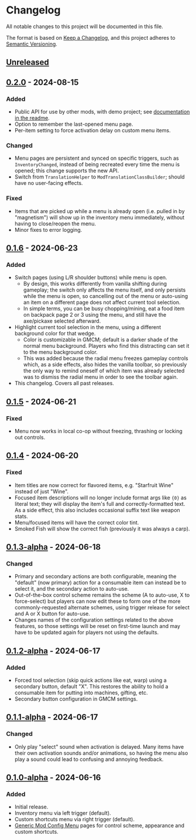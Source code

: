 # Changelog

All notable changes to this project will be documented in this file.

The format is based on [Keep a Changelog](https://keepachangelog.com/en/1.1.0/), and this project adheres to [Semantic Versioning](https://semver.org/spec/v2.0.0.html).

## [Unreleased]

## [0.2.0] - 2024-08-15

### Added

- Public API for use by other mods, with demo project; see [documentation in the readme](README.md#api).
- Option to remember the last-opened menu page.
- Per-item setting to force activation delay on custom menu items.

### Changed

- Menu pages are persistent and synced on specific triggers, such as `InventoryChanged`, instead of being recreated every time the menu is opened; this change supports the new API.
- Switch from `TranslationHelper` to `ModTranslationClassBuilder`; should have no user-facing effects.

### Fixed

- Items that are picked up while a menu is already open (i.e. pulled in by "magnetism") will show up in the inventory menu immediately, without having to close/reopen the menu.
- Minor fixes to error logging.

## [0.1.6] - 2024-06-23

### Added

- Switch pages (using L/R shoulder buttons) while menu is open.
  - By design, this works differently from vanilla shifting during gameplay; the switch only affects the menu itself, and only persists while the menu is open, so cancelling out of the menu or auto-using an item on a different page does not affect current tool selection.
  - In simple terms, you can be busy chopping/mining, eat a food item on backpack page 2 or 3 using the menu, and still have the axe/pickaxe selected afterward.
- Highlight current tool selection in the menu, using a different background color for that wedge.
  - Color is customizable in GMCM; default is a darker shade of the normal menu background. Players who find this distracting can set it to the menu background color.
  - This was added because the radial menu freezes gameplay controls which, as a side effects, also hides the vanilla toolbar, so previously the only way to remind oneself of which item was already selected was to dismiss the radial menu in order to see the toolbar again.
- This changelog. Covers all past releases.

## [0.1.5] - 2024-06-21

### Fixed

- Menu now works in local co-op without freezing, thrashing or locking out controls.

## [0.1.4] - 2024-06-20

### Fixed

- Item titles are now correct for flavored items, e.g. "Starfruit Wine" instead of just "Wine".
- Focused item descriptions will no longer include format args like `{0}` as literal text; they will display the item's full and correctly-formatted text. As a side effect, this also includes occasional suffix text like weapon stats.
- Menu/focused items will have the correct color tint.
- Smoked Fish will show the correct fish (previously it was always a carp).

## [0.1.3-alpha] - 2024-06-18

### Changed

- Primary and secondary actions are both configurable, meaning the "default" (now primary) action for a consumable item can instead be to select it, and the secondary action to auto-use.
- Out-of-the-box control scheme remains the scheme (A to auto-use, X to force-select) but players can now edit these to form one of the more commonly-requested alternate schemes, using trigger release for select and A or X button for auto-use.
- Changes names of the configuration settings related to the above features, so those settings will be reset on first-time launch and may have to be updated again for players not using the defaults.

## [0.1.2-alpha] - 2024-06-17

### Added

- Forced tool selection (skip quick actions like eat, warp) using a secondary button, default "X". This restores the ability to hold a consumable item for putting into machines, gifting, etc.
- Secondary button configuration in GMCM settings.

## [0.1.1-alpha] - 2024-06-17

### Changed

- Only play "select" sound when activation is delayed. Many items have their own activation sounds and/or animations, so having the menu also play a sound could lead to confusing and annoying feedback.

## [0.1.0-alpha] - 2024-06-16

### Added

- Initial release.
- Inventory menu via left trigger (default).
- Custom shortcuts menu via right trigger (default).
- [Generic Mod Config Menu](https://www.nexusmods.com/stardewvalley/mods/5098) pages for control scheme, appearance and custom shortcuts.

[Unreleased]: https://github.com/focustense/StardewRadialMenu/compare/v0.2.0...HEAD
[0.2.0]: https://github.com/focustense/StardewRadialMenu/compare/v0.1.6...v0.2.0
[0.1.6]: https://github.com/focustense/StardewRadialMenu/compare/v0.1.5...v0.1.6
[0.1.5]: https://github.com/focustense/StardewRadialMenu/compare/v0.1.4...v0.1.5
[0.1.4]: https://github.com/focustense/StardewRadialMenu/compare/v0.1.3-alpha...v0.1.4
[0.1.3-alpha]: https://github.com/focustense/StardewRadialMenu/compare/v0.1.2-alpha...v0.1.3-alpha
[0.1.2-alpha]: https://github.com/focustense/StardewRadialMenu/compare/v0.1.1-alpha...v0.1.2-alpha
[0.1.1-alpha]: https://github.com/focustense/StardewRadialMenu/compare/v0.1.0-alpha...v0.1.1-alpha
[0.1.0-alpha]: https://github.com/focustense/StardewRadialMenu/tree/v0.1.0-alpha
